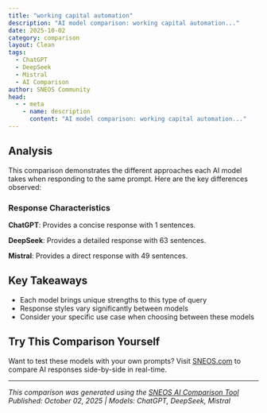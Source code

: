 ```yaml
---
title: "working capital automation"
description: "AI model comparison: working capital automation..."
date: 2025-10-02
category: comparison
layout: Clean
tags:
  - ChatGPT
  - DeepSeek
  - Mistral
  - AI Comparison
author: SNEOS Community
head:
  - - meta
    - name: description
      content: "AI model comparison: working capital automation..."
---
```


<ChatComparison
  title="working capital automation"
  prompt="working capital automation"
  :responses='{"ChatGPT": "Working capital automation refers to the use of technology and software solutions to streamline and optimize the management of working capital within an organization. Working capital is the difference between current assets and current liabilities, and it is crucial for maintaining day-to-day operations and ensuring liquidity.\n\nHere are some key components and benefits of working capital automation:\n\n### Components of Working Capital Automation:\n\n1. **Accounts Receivable Automation**: \n - Automating the invoicing process, payment reminders, and collections can help organizations receive payments more quickly. \n - Tools can track outstanding invoices and overdue accounts, sending notifications and escalating issues as necessary.\n \n2. **Accounts Payable Automation**:\n - Streamlining the invoice approval and payment processes can help organizations optimize cash flow.\n - Automating the matching of invoices with purchase orders and receipts can reduce errors and expedite payments.\n \n3. **Cash Management Systems**:\n - Software that provides real-time visibility into cash positions across various accounts can help businesses make informed decisions regarding cash flow.\n - Forecasting tools that analyze historical data and patterns can assist in predicting cash flow needs.\n\n4. **Inventory Management**:\n - Automation tools can help track inventory levels, reorder points, and turnover rates, allowing organizations to optimize their inventory and reduce holding costs.\n\n5. **Financial Reporting and Analytics**:\n - Implementing dashboards and analytical tools can provide insights into working capital metrics, enabling better decision-making and forecasting.\n\n6. **Bank Reconciliation**:\n - Automating the reconciliation of bank statements with internal financial records can reduce discrepancies and errors, enhancing financial accuracy.\n\n### Benefits of Working Capital Automation:\n\n1. **Improved Efficiency**: Automating manual and repetitive tasks frees up time for finance teams to focus on strategic activities.\n\n2. **Enhanced Accuracy**: Automation minimizes errors associated with manual data entry and improves the reliability of financial data.\n\n3. **Faster Cash Flow**: Improved accounts receivable processes can lead to faster payment cycles, while efficient accounts payable management can optimize cash outflows.\n\n4. **Better Decision-Making**: Real-time insights into cash positions and working capital metrics enable managers to make informed financial decisions.\n\n5. **Cost Savings**: Reducing the time and resources spent on manual processes can lead to significant cost savings in operational expenses.\n\n6. **Scalability**: Automation solutions can easily scale with business growth, accommodating increased volumes of transactions without proportional increases in labor costs.\n\n### Tools and Technologies:\n\nTo achieve working capital automation, businesses commonly utilize:\n\n- **Enterprise Resource Planning (ERP) Systems**: Integrate various business functions, including finance and supply chain management.\n- **Robotic Process Automation (RPA)**: Automates repetitive tasks by mimicking human interactions with digital systems.\n- **Accounts Payable and Receivable Software**: Specific tools designed to streamline the invoicing, payment, and collection processes.\n- **Cash Flow Management Software**: Provides predictive analytics and reporting on cash flow trends.\n\n### Conclusion:\n\nWorking capital automation is a strategic move for organizations looking to enhance operational efficiency, reduce costs, and improve their financial health. By leveraging technology to automate critical working capital processes, businesses can gain a competitive edge and ensure they have the necessary resources to meet their obligations and invest in growth opportunities.", "DeepSeek": "Of course. Let\u0027s break down **working capital automation**\u2014a critical concept for modern finance and treasury teams.\n\n### What is Working Capital Automation?\n\n**Working Capital Automation** is the use of technology (like AI, RPA, and cloud software) to streamline and automate the processes involved in managing a company\u0027s working capital.\n\n**Working Capital** is the lifeblood of a business and is calculated as:\n**Current Assets - Current Liabilities**\n\nThe core components are:\n* **Accounts Receivable (AR):** Money owed to you by customers.\n* **Accounts Payable (AP):** Money you owe to suppliers.\n* **Inventory:** Goods and materials you hold for sale.\n\nTherefore, working capital automation focuses on automating the **Order-to-Cash** (O2C), **Procure-to-Pay** (P2P), and **Inventory Management** cycles.\n\n---\n\n### Why is it So Important? The Key Drivers\n\nCompanies are rushing to automate working capital management for several compelling reasons:\n\n1. **Improve Cash Flow Visibility:** Automated systems provide real-time dashboards, giving finance leaders an instant, accurate view of cash positions, DSO (Days Sales Outstanding), and DPO (Days Payable Outstanding).\n2. **Enhance Efficiency \u0026 Reduce Costs:** Automating manual tasks (like data entry, invoice processing, and payment chasing) frees up staff to focus on higher-value analysis and strategic work. It significantly reduces labor costs and errors.\n3. **Optimize Cash Conversion Cycle (CCC):** The goal is to shorten the time between paying suppliers and receiving cash from customers. Automation helps by:\n * Collecting receivables faster.\n * Strategically delaying payables without harming supplier relationships.\n * Optimizing inventory levels.\n4. **Mitigate Risk \u0026 Improve Compliance:** Automated systems enforce consistent policies, reduce human error and fraud, and create a clear, auditable trail for all transactions.\n5. **Strengthen Supplier \u0026 Customer Relationships:** Faster, error-free invoicing and payments improve relationships. Automated reminders are more consistent and less confrontational than manual calls.\n\n---\n\n### How It Works: Automating the Core Components\n\nHere\u2019s a detailed look at how automation transforms each part of working capital:\n\n#### 1. Accounts Receivable (AR) Automation\n* **Invoicing:** Systems automatically generate and send invoices via email immediately upon shipment or service completion.\n* **Payment Processing:** Online portals allow customers to pay instantly via credit card, ACH, or other digital methods. Payments are automatically matched and reconciled.\n* **Collections:** The system automatically sends reminder emails for overdue invoices, prioritizes collection efforts based on risk, and can even use AI to predict which customers are likely to pay late.\n* **Cash Application:** AI and machine learning read remittance advice and automatically match payments to open invoices, solving one of the most manual tasks in AR.\n* **Deduction Management:** Automatically flags short payments and routes them for investigation.\n\n**Tools:** HighRadius, Versapay, Bill.com, SAP S/4HANA\n\n#### 2. Accounts Payable (AP) Automation\n* **Invoice Capture:** Invoices are received via email or portal and scanned using OCR (Optical Character Recognition) to extract key data (vendor, amount, date).\n* **Matching \u0026 Workflow:** The system automatically matches the invoice against the Purchase Order (PO) and receipt of goods. It then routes it for digital approval based on pre-set rules.\n* **Payments:** Automatically schedules payments to capture early payment discounts or adhere to terms. Supports various methods like virtual credit cards (which can generate rebate income), ACH, and wire transfers.\n* **Supplier Portal:** Vendors can check their invoice and payment status online, reducing calls to the AP team.\n\n**Tools:** Tipalti, Coupa, AvidXchange, MineralTree\n\n#### 3. Inventory Management Automation\n* **Demand Forecasting:** AI algorithms analyze sales data, seasonality, and market trends to predict future demand more accurately.\n* **Replenishment:** The system can automatically generate purchase orders when stock levels fall below a predefined threshold.\n* **Integration:** Connects seamlessly with point-of-sale (POS) and warehouse management systems (WMS) for real-time inventory tracking.\n* **Reporting:** Automatically generates reports on stock turnover, carrying costs, and identifies slow-moving or obsolete inventory.\n\n**Tools:** NetSuite, SAP IBP, E2open, Kinaxis\n\n---\n\n### Key Technologies Enabling Automation\n\n* **Robotic Process Automation (RPA):** \u0022Bots\u0022 that mimic human actions to perform repetitive, rule-based tasks like data entry across different systems.\n* **Artificial Intelligence (AI) \u0026 Machine Learning (ML):** Used for predicting payment times, automating complex cash application, and optimizing inventory demand forecasts.\n* **Optical Character Recognition (OCR):** Converts different types of documents (invoices, receipts) into editable and searchable data.\n* **Cloud-Based Platforms:** Provide accessibility, scalability, and seamless integration with other business systems (ERPs, banks).\n* **APIs (Application Programming Interfaces):** Allow different software (e.g., your ERP and your bank\u0027s platform) to communicate and share data in real-time.\n\n---\n\n### Benefits \u0026 Tangible Outcomes\n\n* **Faster Processing Times:** Invoice processing time can drop from weeks to days or even hours.\n* **Reduced DSO:** Companies can shave days off their collection cycle.\n* **Improved DPO:** Better control over payment timing without missing discounts.\n* **Lower Operational Costs:** Can reduce the cost to process a single invoice by over 70%.\n* **Fewer Errors \u0026 Disputes:** Automated validation and matching drastically reduce mistakes.\n* **Enhanced Strategic Decision-Making:** Finance teams have the data and time to analyze working capital trends and optimize strategies.\n\n---\n\n### Challenges and Considerations\n\n* **Initial Investment:** Software licenses and implementation require a budget.\n* **Change Management:** Employees may resist new processes and need proper training.\n* **System Integration:** Ensuring the new tools work seamlessly with your existing ERP and other core systems is critical.\n* **Data Security:** Cloud-based platforms must have robust security protocols to protect financial data.\n\n### Conclusion\n\nWorking capital automation is no longer a \u0022nice-to-have\u0022 but a strategic imperative for companies looking to strengthen their financial health, improve operational efficiency, and gain a competitive edge. By leveraging technology to manage cash, receivables, and payables more intelligently, businesses can unlock significant trapped capital and build a more resilient and agile organization.", "Mistral": "Working capital automation involves leveraging technology to streamline and optimize the management of a company\u0027s working capital, which includes accounts payable, accounts receivable, inventory management, and cash management. Automating these processes can lead to improved efficiency, reduced errors, better cash flow management, and enhanced decision-making. Here are some key areas where automation can be applied:\n\n### 1. **Accounts Payable (AP) Automation**\n- **Invoice Processing:** Automate the receipt, validation, and approval of invoices.\n- **Payment Processing:** Automate the scheduling and execution of payments to suppliers.\n- **Vendor Management:** Automate the onboarding and management of vendor information.\n- **Reconciliation:** Automate the reconciliation of invoices with purchase orders and receipts.\n\n### 2. **Accounts Receivable (AR) Automation**\n- **Invoice Generation:** Automate the creation and distribution of invoices to customers.\n- **Payment Collection:** Automate the tracking and collection of payments from customers.\n- **Credit Management:** Automate the assessment and management of customer credit.\n- **Reconciliation:** Automate the reconciliation of receivables with customer payments.\n\n### 3. **Inventory Management Automation**\n- **Stock Level Monitoring:** Automate the tracking of inventory levels and reorder points.\n- **Order Processing:** Automate the generation and processing of purchase orders.\n- **Warehouse Management:** Automate the management of warehouse operations, including picking, packing, and shipping.\n- **Demand Forecasting:** Use data analytics to automate demand forecasting and inventory planning.\n\n### 4. **Cash Management Automation**\n- **Cash Flow Forecasting:** Automate the forecasting of cash inflows and outflows.\n- **Bank Reconciliation:** Automate the reconciliation of bank statements with internal records.\n- **Treasury Management:** Automate the management of liquidity, investments, and financing.\n- **Funds Transfer:** Automate the transfer of funds between accounts and entities.\n\n### 5. **Supply Chain Automation**\n- **Procurement:** Automate the procurement process, including supplier selection, negotiation, and contract management.\n- **Logistics:** Automate the management of logistics, including transportation and delivery.\n- **Supply Chain Visibility:** Use IoT and other technologies to automate the tracking and monitoring of supply chain activities.\n\n### 6. **Data Analytics and Reporting**\n- **Real-Time Reporting:** Automate the generation of real-time reports on working capital metrics.\n- **Predictive Analytics:** Use machine learning to automate the prediction of future working capital needs.\n- **Dashboards:** Automate the creation of dashboards for visualizing working capital performance.\n\n### 7. **Compliance and Risk Management**\n- **Regulatory Compliance:** Automate the monitoring and reporting of regulatory compliance.\n- **Risk Assessment:** Automate the assessment and management of financial risks.\n- **Audit Trails:** Automate the creation and maintenance of audit trails for all financial transactions.\n\n### Tools and Technologies for Working Capital Automation\n- **Enterprise Resource Planning (ERP) Systems:** Integrated software solutions that manage core business processes.\n- **Robotic Process Automation (RPA):** Software robots that automate repetitive tasks.\n- **Artificial Intelligence (AI) and Machine Learning (ML):** Technologies that enable predictive analytics and decision-making.\n- **Blockchain:** Distributed ledger technology for secure and transparent transactions.\n- **Cloud Computing:** Scalable and flexible infrastructure for hosting automation tools.\n\n### Benefits of Working Capital Automation\n- **Efficiency:** Reduced manual effort and faster processing times.\n- **Accuracy:** Minimized errors and improved data integrity.\n- **Cost Savings:** Lower operational costs and reduced need for manual intervention.\n- **Cash Flow Optimization:** Better management of cash inflows and outflows.\n- **Risk Mitigation:** Enhanced compliance and risk management.\n\n### Implementation Considerations\n- **Integration:** Ensure seamless integration with existing systems and processes.\n- **Security:** Implement robust security measures to protect sensitive data.\n- **Training:** Provide adequate training for employees to adapt to new automated processes.\n- **Monitoring:** Continuously monitor and optimize automated processes for maximum efficiency.\n\nBy automating working capital management, companies can achieve greater operational efficiency, improve financial performance, and gain a competitive edge."}' 
  published-date="11:36"
/>

## Analysis

This comparison demonstrates the different approaches each AI model takes when responding to the same prompt. Here are the key differences observed:

### Response Characteristics

**ChatGPT**: Provides a concise response with 1 sentences. 

**DeepSeek**: Provides a detailed response with 63 sentences. 

**Mistral**: Provides a direct response with 49 sentences. 

## Key Takeaways

- Each model brings unique strengths to this type of query
- Response styles vary significantly between models
- Consider your specific use case when choosing between these models

## Try This Comparison Yourself

Want to test these models with your own prompts? Visit [SNEOS.com](https://sneos.com) to compare AI responses side-by-side in real-time.

---

*This comparison was generated using the [SNEOS AI Comparison Tool](https://sneos.com)*
*Published: October 02, 2025 | Models: ChatGPT, DeepSeek, Mistral*
